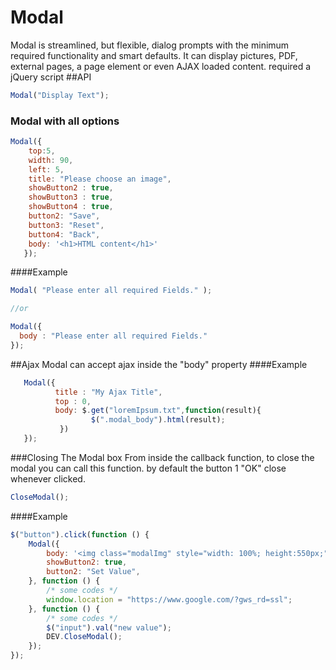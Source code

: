 # Modal
Modal is streamlined, but flexible, dialog prompts with the minimum required functionality and smart defaults. It can display pictures, PDF, external pages, a page element or even AJAX loaded content.
required a jQuery script
##API
```javascript
Modal("Display Text");
```
### Modal with all options
```javascript
Modal({
	top:5,
	width: 90,
	left: 5,
	title: "Please choose an image",
	showButton2 : true,
	showButton3 : true,
	showButton4 : true,
	button2: "Save",
	button3: "Reset",
	button4: "Back",
	body: '<h1>HTML content</h1>' 
   });
```
####Example
```javascript
Modal( "Please enter all required Fields." );

//or

Modal({
  body : "Please enter all required Fields."
});
```
##Ajax
Modal can accept ajax inside the "body" property
####Example
```javascript
   Modal({
          title : "My Ajax Title",
          top : 0,
          body: $.get("loremIpsum.txt",function(result){
				  $(".modal_body").html(result);
           })
   });
```

###Closing The Modal box
From inside the callback function, to close the modal you can call this function.
by default the button 1 "OK" close whenever clicked.
```javascript
CloseModal();
```
####Example
```javascript
$("button").click(function () {
    Modal({
        body: '<img class="modalImg" style="width: 100%; height:550px;"   src="BG4.png"/>',
        showButton2: true,
        button2: "Set Value",
    }, function () {
        /* some codes */
        window.location = "https://www.google.com/?gws_rd=ssl";
    }, function () {
        /* some codes */
        $("input").val("new value");
        DEV.CloseModal();
    });
});
```
